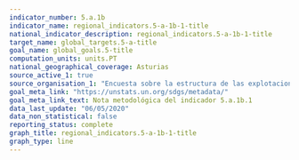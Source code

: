 ```yaml
---
indicator_number: 5.a.1b
indicator_name: regional_indicators.5-a-1b-1-title
national_indicator_description: regional_indicators.5-a-1b-1-title
target_name: global_targets.5-a-title
goal_name: global_goals.5-title
computation_units: units.PT
national_geographical_coverage: Asturias
source_active_1: true
source_organisation_1: "Encuesta sobre la estructura de las explotaciones agrícolas, INE"
goal_meta_link: "https://unstats.un.org/sdgs/metadata/"
goal_meta_link_text: Nota metodológica del indicador 5.a.1b.1
data_last_update: "06/05/2020"
data_non_statistical: false
reporting_status: complete
graph_title: regional_indicators.5-a-1b-1-title
graph_type: line
---
```

